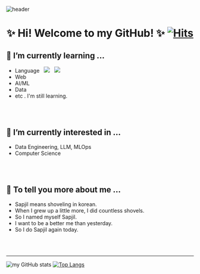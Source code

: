 <!-- header -->
![header](https://capsule-render.vercel.app/api?type=waving&color=auto&height=180&section=header&text=This%20is%20my%20sapjil.log&fontSize=40&theme=radical)

<!-- welcome say -->
 <div align=center>

# ✨ Hi! Welcome to my GitHub! ✨ [![Hits](https://hits.seeyoufarm.com/api/count/incr/badge.svg?url=https%3A%2F%2Fgithub.com%2Fmetaego&count_bg=%23F51010&title_bg=%23555555&icon=iconify.svg&icon_color=%23E7E7E7&title=hits&edge_flat=false)](https://hits.seeyoufarm.com)

</div>
<!-- introduce learning, interset -->
<body>

## 🌱 I’m currently learning ...
  - Language &nbsp; <img src="https://img.shields.io/badge/Java-007396?style=flat-square&logo=Java&logoColor=white"/></a> &nbsp; <img src="https://img.shields.io/badge/Python-3766AB?style=flat-square&logo=Python&logoColor=white"/></a>
  - Web
  - AI/ML
  - Data
  - etc . I'm still learning.
<br>
<br>

## 🔭 I’m currently interested in ...
  - Data Engineering, LLM, MLOps
  - Computer Science   
<br>
<br>

## 💬 To tell you more about me ...
  - Sapjil means shoveling in korean.
  - When I grew up a little more, I did countless shovels.
  - So I named myself Sapjil.
  - I want to be a better me than yesterday.
  - So I do Sapjil again today. 
  
</body>
<br>
<br>

---
![my GitHub stats](https://github-readme-stats.vercel.app/api?username=metaego&show_icons=true&theme=radical)
[![Top Langs](https://github-readme-stats.vercel.app/api/top-langs/?username=metaego&layout=donut&theme=radical)](https://github.com/metaego/github-readme-stats)

<!-- ### Hi there 👋 -->
<!--
**hphk-john/hphk-john** is a ✨ _special_ ✨ repository because its `README.md` (this file) appears on your GitHub profile.

Here are some ideas to get you started:

- 🔭 I’m currently working on ...
- 🌱 I’m currently learning ...
- 👯 I’m looking to collaborate on ...
- 🤔 I’m looking for help with ...
- 💬 Ask me about ...
- 📫 How to reach me: ...
- 😄 Pronouns: ...
- ⚡ Fun fact: ...
-->